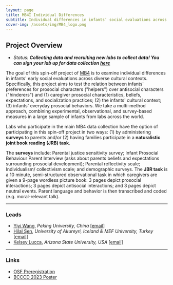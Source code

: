 ```yaml
---
layout: page
title: MB4I Individual Differences
subtitle: Individual differences in infants’ social evaluations across cultures
cover-img: /assets/img/MB4_logo.png
---
```


## Project Overview

* *Status: **Collecting data and recruiting new labs to collect data! You can sign your lab up for data collection <a href="https://docs.google.com/forms/d/e/1FAIpQLScUicLDQnkKpFa1UdKL8wrPY-qdq3PfY6NbrlkLXHhK_WK2yg/viewform" target="_blank">here</a>***

The goal of this spin-off project of [MB4]({{site.baseurl}}/MB4/) is to examine individual differences in infants' early social evaluations across diverse cultural contexts. Specifically, this project aims to test the relation between infants' preferences for prosocial characters ("helpers") over antisocial characters ("hinderers") and (1) caregiver prosocial characteristics, beliefs, expectations, and socialization practices; (2) the infants' cultural context; (3) infants' everyday prosocial behaviors. We take a multi-method approach, combining experimental, observational, and survey-based measures in a large sample of infants from labs across the world.<br>

Labs who participate in the main MB4 data collection have the option of participating in this spin-off project in two ways: (1) by administering **surveys** to parents and/or (2) having families participate in a **naturalistic joint book reading (JRB) task**. 

The **surveys** include: Parental justice sensitivity survey; Infant Prosocial Behaviour Parent Interview (asks about parents beliefs and expectations surrounding prosocial development); Parental reflectivity scale; Individualism/ collectivism scale; and demographic surveys. The **JBR task** is a 10 minute, semi-structured observational task in which caregivers are given a 9-page wordless picture book: 3 pages depict prosocial interactions; 3 pages depict antisocial interactions; and 3 pages depict neutral events. Parent language and behavior is then transcribed and coded (e.g. moral-relevant talk). 



***
### Leads
* [Yiyi Wang](https://scholar.google.com/citations?user=OIjxPSUAAAAJ&hl=en), *Peking University, China* [[email]](mailto:yiyi_wang@pku.edu.cn)
* [Hilal Şen](https://www.unak.is/english/moya/ugla/staff/hilal-sen), *University of Akureyri, Iceland & MEF University, Turkey* [[email]](mailto:senh@mef.edu.tr)
* [Kelsey Lucca](https://isearch.asu.edu/profile/3521043), *Arizona State University, USA* [[email]](mailto:kelsey.lucca@asu.edu)


***
### Links
* [OSF Preregistration](https://doi.org/10.17605/OSF.IO/RAQ4X)
* [BCCCD 2023 Poster](https://osf.io/jp532)